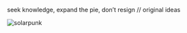 seek knowledge, expand the pie, don’t resign // original ideas

![solarpunk](https://github.com/user-attachments/assets/1144465c-633f-42f1-8609-bad3a1c49ef9)
